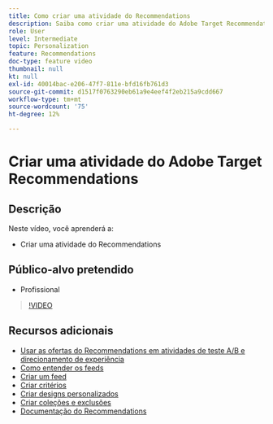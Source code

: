 ```yaml
---
title: Como criar uma atividade do Recommendations
description: Saiba como criar uma atividade do Adobe Target Recommendations
role: User
level: Intermediate
topic: Personalization
feature: Recommendations
doc-type: feature video
thumbnail: null
kt: null
exl-id: 40014bac-e206-47f7-811e-bfd16fb761d3
source-git-commit: d1517f0763290eb61a9e4eef4f2eb215a9cdd667
workflow-type: tm+mt
source-wordcount: '75'
ht-degree: 12%

---
```


# Criar uma atividade do Adobe Target Recommendations

## Descrição

Neste vídeo, você aprenderá a:

* Criar uma atividade do Recommendations

## Público-alvo pretendido

* Profissional

>[!VIDEO](https://video.tv.adobe.com/v/27688?quality=12)

## Recursos adicionais

* [Usar as ofertas do Recommendations em atividades de teste A/B e direcionamento de experiência](use-recommendations-offers.md)
* [Como entender os feeds](understanding-feeds.md)
* [Criar um feed](create-a-feed.md)
* [Criar critérios](create-criteria.md)
* [Criar designs personalizados](create-custom-designs.md)
* [Criar coleções e exclusões](create-collections-and-exclusions.md)
* [Documentação do Recommendations](https://experienceleague.adobe.com/docs/target/using/recommendations/recommendations.html?lang=en)
